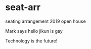 # seat-arr
seating arrangement 2019 open house

Mark says hello
jikun is gay

Technology is the future!